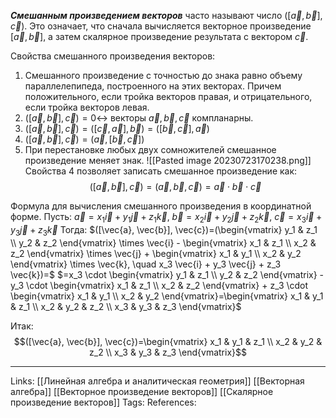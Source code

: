 ***Смешанным произведением векторов*** часто называют число $([\vec{a}, \vec{b}], \vec{c})$. Это означает, что сначала вычисляется векторное произведение $[\vec{a}, \vec{b}]$, а затем скалярное произведение результата с вектором $\vec{c}$. 

Свойства смешанного произведения векторов:
1. Смешанного произведение с точностью до знака равно объему параллелепипеда, построенного на этих векторах. Причем положительного, если тройка векторов правая, и отрицательного, если тройка векторов левая. 
2. $([\vec{a}, \vec{b}], \vec{c})=0 \leftrightarrow$ векторы $\vec{a}, \vec{b}, \vec{c}$ компланарны.
3. $([\vec{a}, \vec{b}], \vec{c})=([\vec{c}, \vec{a}], \vec{b})=([\vec{b}, \vec{c}], \vec{a})$
4. $([\vec{a}, \vec{b}], \vec{c})=(\vec{a}, [\vec{b}, \vec{c}])$
5. При перестановке любых двух сомножителей смешанное произведение меняет знак. 
![[Pasted image 20230723170238.png]]
Свойства 4 позволяет записать смешанное произведение как:
$$([\vec{a}, \vec{b}], \vec{c})=(\vec{a}, \vec{b}, \vec{c})=\vec{a} \cdot \vec{b} \cdot \vec{c}$$

Формула для вычисления смешанного произведения в координатной форме. Пусть: 
$\vec{a}=x_1 \vec{i} + y_1 \vec{j} + z_1 \vec{k}$, 
$\vec{b}=x_2 \vec{i} + y_2 \vec{j} + z_2 \vec{k}$, 
$\vec{c}=x_3 \vec{i} + y_3 \vec{j} + z_3 \vec{k}$
Тогда: 
$([\vec{a}, \vec{b}], \vec{c})=(\begin{vmatrix} y_1 & z_1 \\ y_2 & z_2 \end{vmatrix} \times \vec{i} - \begin{vmatrix} x_1 & z_1 \\ x_2 & z_2 \end{vmatrix} \times \vec{j} + \begin{vmatrix} x_1 & y_1 \\ x_2 & y_2 \end{vmatrix} \times \vec{k}, \quad x_3 \vec{i} + y_3 \vec{j} + z_3 \vec{k})=$
$=x_3 \cdot \begin{vmatrix} y_1 & z_1 \\ y_2 & z_2 \end{vmatrix} - y_3 \cdot \begin{vmatrix} x_1 & z_1 \\ x_2 & z_2 \end{vmatrix} + z_3 \cdot \begin{vmatrix} x_1 & y_1 \\ x_2 & y_2 \end{vmatrix}=\begin{vmatrix} x_1 & y_1 & z_1 \\ x_2 & y_2 & z_2 \\ x_3 & y_3 & z_3 \end{vmatrix}$

Итак:
$$([\vec{a}, \vec{b}], \vec{c})=\begin{vmatrix} x_1 & y_1 & z_1 \\ x_2 & y_2 & z_2 \\ x_3 & y_3 & z_3 \end{vmatrix}$$

___
Links: [[Линейная алгебра и аналитическая геометрия]] [[Векторная алгебра]] [[Векторное произведение векторов]] [[Скалярное произведение векторов]]
Tags:
References: